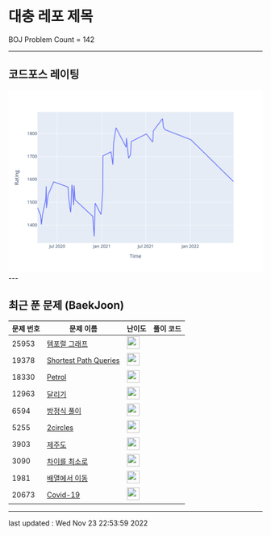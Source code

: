# 대충 레포 제목

BOJ Problem Count = 142

---

## 코드포스 레이팅
[![Rating Graph](./cfStats.svg)](https://github.com/ingyu1008/Algorithm-Problem-Solving/blob/master/cfStats.html)---

## 최근 푼 문제 (BaekJoon)
| 문제 번호 | 문제 이름 | 난이도 | 풀이 코드 |
| --- | --- | --- | --- |
| 25953 | [템포럴 그래프](https://www.acmicpc.net/problem/25953) | <img height="25px" width="25px=" src="https://static.solved.ac/tier_small/13.svg"/> |  |
| 19378 | [Shortest Path Queries](https://www.acmicpc.net/problem/19378) | <img height="25px" width="25px=" src="https://static.solved.ac/tier_small/23.svg"/> |  |
| 18330 | [Petrol](https://www.acmicpc.net/problem/18330) | <img height="25px" width="25px=" src="https://static.solved.ac/tier_small/2.svg"/> |  |
| 12963 | [달리기](https://www.acmicpc.net/problem/12963) | <img height="25px" width="25px=" src="https://static.solved.ac/tier_small/18.svg"/> |  |
| 6594 | [방정식 풀이](https://www.acmicpc.net/problem/6594) | <img height="25px" width="25px=" src="https://static.solved.ac/tier_small/14.svg"/> |  |
| 5255 | [2circles](https://www.acmicpc.net/problem/5255) | <img height="25px" width="25px=" src="https://static.solved.ac/tier_small/25.svg"/> |  |
| 3903 | [제주도](https://www.acmicpc.net/problem/3903) | <img height="25px" width="25px=" src="https://static.solved.ac/tier_small/22.svg"/> |  |
| 3090 | [차이를 최소로](https://www.acmicpc.net/problem/3090) | <img height="25px" width="25px=" src="https://static.solved.ac/tier_small/18.svg"/> |  |
| 1981 | [배열에서 이동](https://www.acmicpc.net/problem/1981) | <img height="25px" width="25px=" src="https://static.solved.ac/tier_small/16.svg"/> |  |
| 20673 | [Covid-19](https://www.acmicpc.net/problem/20673) | <img height="25px" width="25px=" src="https://static.solved.ac/tier_small/2.svg"/> |  |


---

last updated : Wed Nov 23 22:53:59 2022

